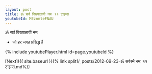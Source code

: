 ```yaml
---
layout: post
title: ॐ सर्व विख्यातायी नमः ११ टाइम्स
youtubeId: MEznmteFNAU
---
```

 
 
 ॐ सर्व विख्यातायी नमः  
 
 -  जो हर जगह प्रसिद्ध है 
 
  
 
  
 
 
 
 
 
 


{% include youtubePlayer.html id=page.youtubeId %}
 
[Next]({{ site.baseurl }}{% link  split1/_posts/2012-09-23-ॐ सर्वस्मै नमः ११ टाइम्स.md%})
 
